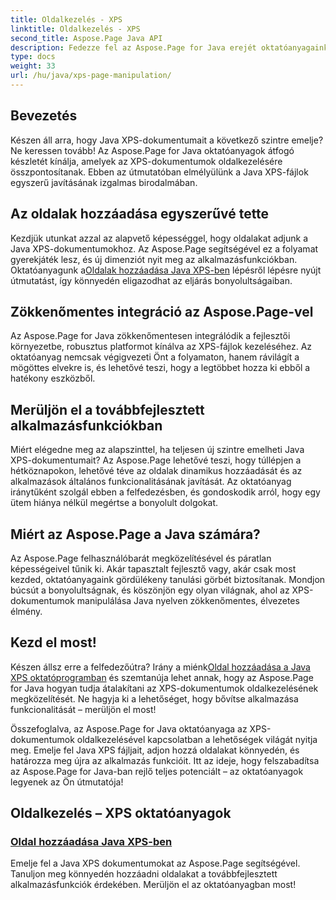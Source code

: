 ```yaml
---
title: Oldalkezelés - XPS
linktitle: Oldalkezelés - XPS
second_title: Aspose.Page Java API
description: Fedezze fel az Aspose.Page for Java erejét oktatóanyagainkkal. Emelje fel Java XPS-dokumentumait azáltal, hogy könnyedén ad hozzá oldalakat a továbbfejlesztett alkalmazásfunkcionalitás érdekében.
type: docs
weight: 33
url: /hu/java/xps-page-manipulation/
---
```


## Bevezetés

Készen áll arra, hogy Java XPS-dokumentumait a következő szintre emelje? Ne keressen tovább! Az Aspose.Page for Java oktatóanyagok átfogó készletét kínálja, amelyek az XPS-dokumentumok oldalkezelésére összpontosítanak. Ebben az útmutatóban elmélyülünk a Java XPS-fájlok egyszerű javításának izgalmas birodalmában.

## Az oldalak hozzáadása egyszerűvé tette

 Kezdjük utunkat azzal az alapvető képességgel, hogy oldalakat adjunk a Java XPS-dokumentumokhoz. Az Aspose.Page segítségével ez a folyamat gyerekjáték lesz, és új dimenziót nyit meg az alkalmazásfunkciókban. Oktatóanyagunk a[Oldalak hozzáadása Java XPS-ben](./add-page/) lépésről lépésre nyújt útmutatást, így könnyedén eligazodhat az eljárás bonyolultságaiban.

## Zökkenőmentes integráció az Aspose.Page-vel

Az Aspose.Page for Java zökkenőmentesen integrálódik a fejlesztői környezetbe, robusztus platformot kínálva az XPS-fájlok kezeléséhez. Az oktatóanyag nemcsak végigvezeti Önt a folyamaton, hanem rávilágít a mögöttes elvekre is, és lehetővé teszi, hogy a legtöbbet hozza ki ebből a hatékony eszközből.

## Merüljön el a továbbfejlesztett alkalmazásfunkciókban

Miért elégedne meg az alapszinttel, ha teljesen új szintre emelheti Java XPS-dokumentumait? Az Aspose.Page lehetővé teszi, hogy túllépjen a hétköznapokon, lehetővé téve az oldalak dinamikus hozzáadását és az alkalmazások általános funkcionalitásának javítását. Az oktatóanyag iránytűként szolgál ebben a felfedezésben, és gondoskodik arról, hogy egy ütem hiánya nélkül megértse a bonyolult dolgokat.

## Miért az Aspose.Page a Java számára?

Az Aspose.Page felhasználóbarát megközelítésével és páratlan képességeivel tűnik ki. Akár tapasztalt fejlesztő vagy, akár csak most kezded, oktatóanyagaink gördülékeny tanulási görbét biztosítanak. Mondjon búcsút a bonyolultságnak, és köszönjön egy olyan világnak, ahol az XPS-dokumentumok manipulálása Java nyelven zökkenőmentes, élvezetes élmény.

## Kezd el most!

 Készen állsz erre a felfedezőútra? Irány a miénk[Oldal hozzáadása a Java XPS oktatóprogramban](./add-page/) és szemtanúja lehet annak, hogy az Aspose.Page for Java hogyan tudja átalakítani az XPS-dokumentumok oldalkezelésének megközelítését. Ne hagyja ki a lehetőséget, hogy bővítse alkalmazása funkcionalitását – merüljön el most!

Összefoglalva, az Aspose.Page for Java oktatóanyaga az XPS-dokumentumok oldalkezelésével kapcsolatban a lehetőségek világát nyitja meg. Emelje fel Java XPS fájljait, adjon hozzá oldalakat könnyedén, és határozza meg újra az alkalmazás funkcióit. Itt az ideje, hogy felszabadítsa az Aspose.Page for Java-ban rejlő teljes potenciált – az oktatóanyagok legyenek az Ön útmutatója!
## Oldalkezelés – XPS oktatóanyagok
### [Oldal hozzáadása Java XPS-ben](./add-page/)
Emelje fel a Java XPS dokumentumokat az Aspose.Page segítségével. Tanuljon meg könnyedén hozzáadni oldalakat a továbbfejlesztett alkalmazásfunkciók érdekében. Merüljön el az oktatóanyagban most!